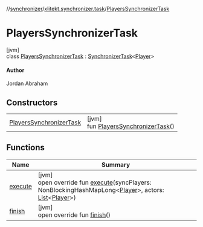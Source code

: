 //[synchronizer](../../../index.md)/[xlitekt.synchronizer.task](../index.md)/[PlayersSynchronizerTask](index.md)

# PlayersSynchronizerTask

[jvm]\
class [PlayersSynchronizerTask](index.md) : [SynchronizerTask](../-synchronizer-task/index.md)&lt;[Player](../../../../game/game/xlitekt.game.actor.player/-player/index.md)&gt; 

#### Author

Jordan Abraham

## Constructors

| | |
|---|---|
| [PlayersSynchronizerTask](-players-synchronizer-task.md) | [jvm]<br>fun [PlayersSynchronizerTask](-players-synchronizer-task.md)() |

## Functions

| Name | Summary |
|---|---|
| [execute](execute.md) | [jvm]<br>open override fun [execute](execute.md)(syncPlayers: NonBlockingHashMapLong&lt;[Player](../../../../game/game/xlitekt.game.actor.player/-player/index.md)&gt;, actors: [List](https://kotlinlang.org/api/latest/jvm/stdlib/kotlin.collections/-list/index.html)&lt;[Player](../../../../game/game/xlitekt.game.actor.player/-player/index.md)&gt;) |
| [finish](finish.md) | [jvm]<br>open override fun [finish](finish.md)() |
